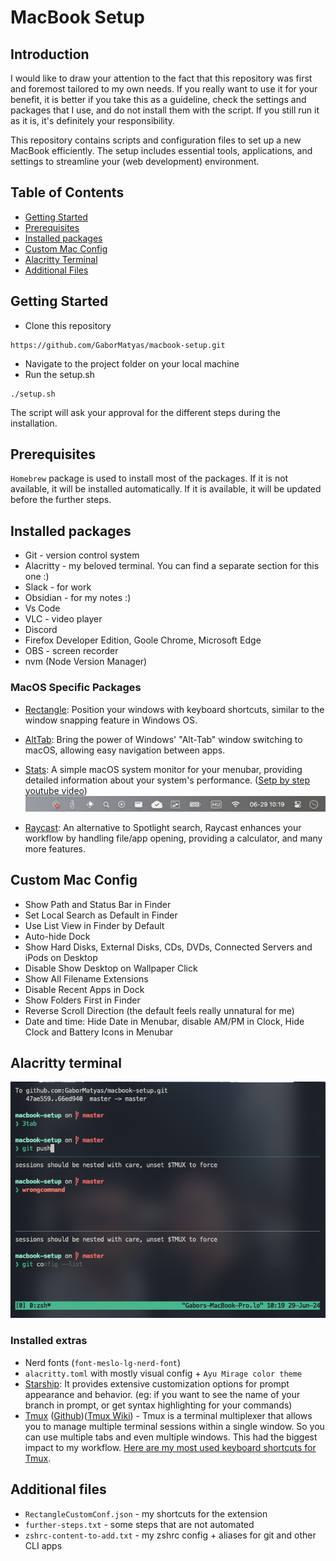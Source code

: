 
# MacBook Setup

## Introduction
I would like to draw your attention to the fact that this repository was first and foremost tailored to my own needs. If you really want to use it for your benefit, it is better if you take this as a guideline, check the settings and packages that I use, and do not install them with the script. If you still run it as it is, it's definitely your responsibility.

This repository contains scripts and configuration files to set up a new MacBook efficiently. The setup includes essential tools, applications, and settings to streamline your (web development) environment.

## Table of Contents

- [Getting Started](#getting-started)
- [Prerequisites](#prerequisites)
- [Installed packages](#installed-packages)
- [Custom Mac Config](#custom-mac-config)
- [Alacritty Terminal](#alacritty-terminal)
- [Additional Files](#additional-files)

## Getting Started

- Clone this repository
```
https://github.com/GaborMatyas/macbook-setup.git
```
- Navigate to the project folder on your local machine 
- Run the setup.sh
```
./setup.sh
```
The script will ask your approval for the different steps during the installation. 

## Prerequisites
`Homebrew` package is used to install most of the packages. If it is not available, it will be installed automatically. If it is available, it will be updated before the further steps.

## Installed packages
- Git - version control system
- Alacritty - my beloved terminal. You can find a separate section for this one :)
- Slack - for work
- Obsidian - for my notes :)
- Vs Code
- VLC - video player
- Discord 
- Firefox Developer Edition, Goole Chrome, Microsoft Edge
- OBS - screen recorder
- nvm (Node Version Manager)

### MacOS Specific Packages
- [Rectangle](https://rectangleapp.com): Position your windows with keyboard shortcuts, similar to the window snapping feature in Windows OS.
- [AltTab](https://alt-tab-macos.netlify.app): Bring the power of Windows' "Alt-Tab" window switching to macOS, allowing easy navigation between apps.

- [Stats](https://github.com/exelban/stats): A simple macOS system monitor for your menubar, providing detailed information about your system's performance. ([Setp by step youtube video](https://www.youtube.com/watch?t=1111&v=GK7zLYAXdDs&feature=youtu.be))
![](./screenshots/stats.png)

- [Raycast](https://www.raycast.com): An alternative to Spotlight search, Raycast enhances your workflow by handling file/app opening, providing a calculator, and many more features.

## Custom Mac Config
- Show Path and Status Bar in Finder
- Set Local Search as Default in Finder
- Use List View in Finder by Default
- Auto-hide Dock
- Show Hard Disks, External Disks, CDs, DVDs, Connected Servers and iPods on Desktop
- Disable Show Desktop on Wallpaper Click
- Show All Filename Extensions
- Disable Recent Apps in Dock
- Show Folders First in Finder
- Reverse Scroll Direction (the default feels really unnatural for me)
- Date and time: Hide Date in Menubar, disable AM/PM in Clock, Hide Clock and Battery Icons in Menubar

## Alacritty terminal
![](./screenshots/alacritty.png)

### Installed extras
- Nerd fonts (`font-meslo-lg-nerd-font`)
- `alacritty.toml` with mostly visual config + `Ayu Mirage color theme`
- [Starship](https://starship.rs/): It provides extensive customization options for prompt appearance and behavior. (eg: if you want to see the name of your branch in prompt, or get syntax highlighting for your commands)
- [Tmux](https://www.redhat.com/sysadmin/introduction-tmux-linux) ([Github](https://github.com/tmux/tmux))([Tmux Wiki](https://wiki.termux.com/wiki/Main_Page)) - Tmux is a terminal multiplexer that allows you to manage multiple terminal sessions within a single window. So you can use multiple tabs and even multiple windows. This had the biggest impact to my workflow. [Here are my most used keyboard shortcuts for Tmux](tmux-shortcuts.md). 

## Additional files
- `RectangleCustomConf.json` - my shortcuts for the extension
- `further-steps.txt` - some steps that are not automated 
- `zshrc-content-to-add.txt` - my zshrc config + aliases for git and other CLI apps

